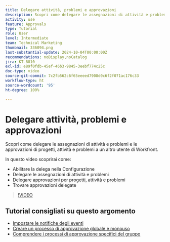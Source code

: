 ```yaml
---
title: Delegare attività, problemi e approvazioni
description: Scopri come delegare le assegnazioni di attività e problemi e le approvazioni di progetti, attività e problemi a un altro utente di Workfront.
activity: use
feature: Approvals
type: Tutorial
role: User
level: Intermediate
team: Technical Marketing
thumbnail: 336094.png
last-substantial-update: 2024-10-04T00:00:00Z
recommendations: noDisplay,noCatalog
jira: KT-8810
exl-id: e89f0fdb-45ef-46b3-9845-3eebf774c25c
doc-type: video
source-git-commit: 7c2fb562c6f65eeeed7908d0c6f2f071ac176c33
workflow-type: ht
source-wordcount: '95'
ht-degree: 100%

---
```


# Delegare attività, problemi e approvazioni

Scopri come delegare le assegnazioni di attività e problemi e le approvazioni di progetti, attività e problemi a un altro utente di Workfront.

In questo video scoprirai come:

* Abilitare la delega nella Configurazione
* Delegare le assegnazioni di attività e problemi
* Delegare approvazioni per progetti, attività e problemi
* Trovare approvazioni delegate

>[!VIDEO](https://video.tv.adobe.com/v/336094/?quality=12&learn=on)

## Tutorial consigliati su questo argomento

* [Impostare le notifiche degli eventi](/help/administration-and-setup/email-and-in-app-notifications/admin-set-up-event-notifications.md)
* [Creare un processo di approvazione globale e monouso](/help/manage-work/approval-processes-and-milestone-paths/create-a-single-use-approval-process.md)
* [Comprendere i processi di approvazione specifici del gruppo](/help/administration-and-setup/approval-processes-and-milestone-paths/group-specific-approval-processes.md)

